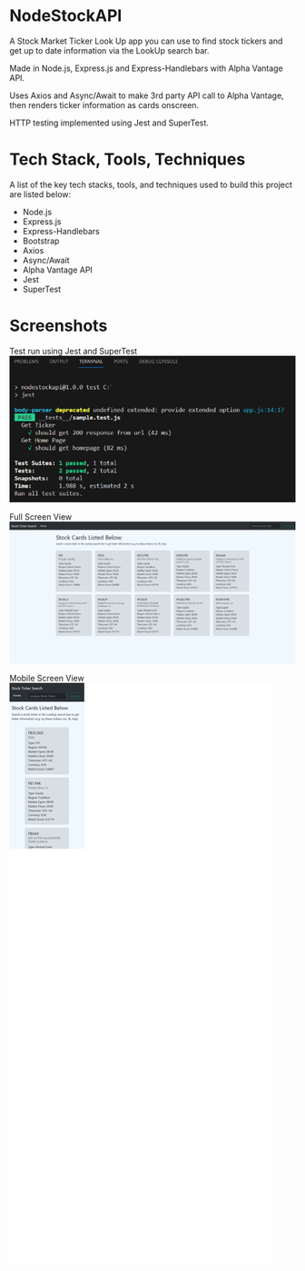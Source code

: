 # NodeStockAPI
A Stock Market Ticker Look Up app you can use to find stock tickers and get up to date information via the LookUp search bar. 

Made in Node.js, Express.js and Express-Handlebars with Alpha Vantage API. 

Uses Axios and Async/Await to make 3rd party API call to Alpha Vantage, then renders ticker information as cards onscreen.

HTTP testing implemented using Jest and SuperTest.



# Tech Stack, Tools, Techniques
A list of the key tech stacks, tools, and techniques used to build this project are listed below:
- Node.js
- Express.js
- Express-Handlebars
- Bootstrap
- Axios
- Async/Await
- Alpha Vantage API
- Jest
- SuperTest


# Screenshots 
Test run using Jest and SuperTest
![Alt text](/public/TestsPassingImage.png?raw=true )

Full Screen View
![Alt text](/public/fullscreen.png?raw=true)

Mobile Screen View
![Alt text](/public/mobilescreen.png?raw=true )

